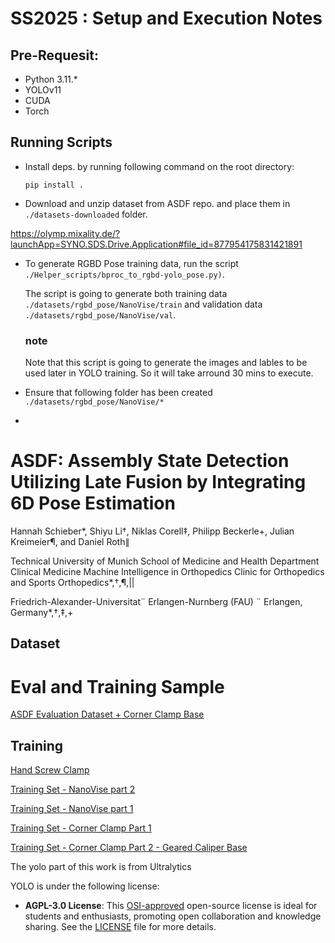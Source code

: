 # SS2025 : Setup and Execution Notes
## Pre-Requesit:
- Python 3.11.*
- YOLOv11
- CUDA
- Torch

## Running Scripts
- Install deps. by running following command on the root directory:

    `
        pip install .
    `
- Download and unzip dataset from ASDF repo. and place them in `./datasets-downloaded` folder.

https://olymp.mixality.de/?launchApp=SYNO.SDS.Drive.Application#file_id=877954175831421891

- To generate RGBD Pose training data, run the script `./Helper_scripts/bproc_to_rgbd-yolo_pose.py)`.
  
  The script is going to generate both training data `./datasets/rgbd_pose/NanoVise/train` and validation data `./datasets/rgbd_pose/NanoVise/val`.
  ### note
  Note that this script is going to generate the images and lables to be used later in YOLO training. So it will take arround 30 mins to execute. 

- Ensure that following folder has been created `./datasets/rgbd_pose/NanoVise/*`
- 


# ASDF: Assembly State Detection Utilizing Late Fusion by Integrating 6D Pose Estimation

Hannah Schieber*, Shiyu Li†, Niklas Corell‡, Philipp Beckerle+, Julian Kreimeier¶, and Daniel Roth∥

Technical University of Munich
School of Medicine and Health
Department Clinical Medicine
Machine Intelligence in Orthopedics
Clinic for Orthopedics and Sports Orthopedics*,†,¶,||

Friedrich-Alexander-Universitat¨
Erlangen-Nurnberg (FAU) ¨
Erlangen, Germany*,†,‡,+

## Dataset

# Eval and Training Sample
[ASDF Evaluation Dataset + Corner Clamp Base](https://zenodo.org/records/11188134)

## Training
[Hand Screw Clamp](https://zenodo.org/records/11206073)


[Training Set - NanoVise part 2](https://zenodo.org/records/11194439)

[Training Set - NanoVise part 1](https://zenodo.org/records/11194431)

[Training Set - Corner Clamp Part 1](https://zenodo.org/records/11194297)

[Training Set - Corner Clamp Part 2 - Geared Caliper Base](https://zenodo.org/records/11194303)

The yolo part of this work is from Ultralytics

YOLO is under the following license:
- **AGPL-3.0 License**: This [OSI-approved](https://opensource.org/licenses/) open-source license is ideal for students and enthusiasts, promoting open collaboration and knowledge sharing. See the [LICENSE](https://github.com/ultralytics/ultralytics/blob/main/LICENSE) file for more details.
